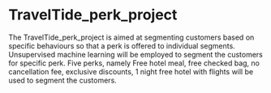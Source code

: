 # TravelTide_perk_project

The TravelTide_perk_project is aimed at segmenting customers based on specific behaviours so that a perk is offered to individual segments. Unsupervised machine learning will be employed to segment the customers for specific perk. Five perks, namely Free hotel meal, free checked bag, no cancellation fee, exclusive discounts, 1 night free hotel with flights will be used to segment the customers. 
